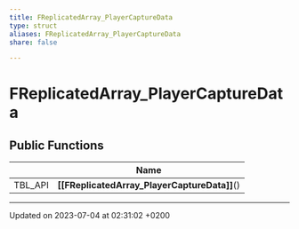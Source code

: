 ```yaml
---
title: FReplicatedArray_PlayerCaptureData
type: struct
aliases: FReplicatedArray_PlayerCaptureData
share: false

---
```


# FReplicatedArray_PlayerCaptureData





## Public Functions

|                | Name           |
| -------------- | -------------- |
| TBL_API | **[[FReplicatedArray_PlayerCaptureData]]**() |

-------------------------------

Updated on 2023-07-04 at 02:31:02 +0200